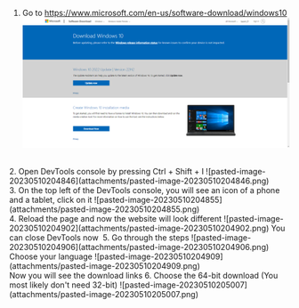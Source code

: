 1. Go to https://www.microsoft.com/en-us/software-download/windows10
![pasted-image-20230510204836](attachments/pasted-image-20230510204836.png)
<br>
2. Open DevTools console by pressing Ctrl + Shift + I
![pasted-image-20230510204846](attachments/pasted-image-20230510204846.png)
<br>
3. On the top left of the DevTools console, you will see an icon of a phone and a tablet, click on it
![pasted-image-20230510204855](attachments/pasted-image-20230510204855.png)
<br>
4. Reload the page and now the website will look different
![pasted-image-20230510204902](attachments/pasted-image-20230510204902.png)
You can close DevTools now 
5. Go through the steps
![pasted-image-20230510204906](attachments/pasted-image-20230510204906.png)
<br>
Choose your language
![pasted-image-20230510204909](attachments/pasted-image-20230510204909.png)
<br>
Now you will see the download links
6. Choose the 64-bit download (You most likely don't need 32-bit)
![pasted-image-20230510205007](attachments/pasted-image-20230510205007.png)